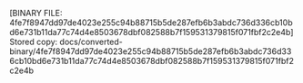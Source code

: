 [BINARY FILE: 4fe7f8947dd97de4023e255c94b88715b5de287efb6b3abdc736d336cb10bd6e731b11da77c74d4e8503678dbf082588b7f159531379815f071fbf2c2e4b]
Stored copy: docs/converted-binary/4fe7f8947dd97de4023e255c94b88715b5de287efb6b3abdc736d336cb10bd6e731b11da77c74d4e8503678dbf082588b7f159531379815f071fbf2c2e4b
